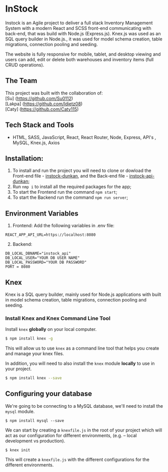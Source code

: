 # InStock
Instock is an Agile project to deliver a full stack Inventory Management System with a modern React and SCSS front-end communicating with back-end, that was build with Node.js (Express.js). Knex.js was used as an SQL query builder in Node.js., it was used for model schema creation, table migrations, connection pooling and seeding.

The website is fully responsive for mobile, tablet, and desktop viewing and users can add, edit or delete both warehouses and inventory items (full CRUD operations). 

## The Team

This project was built with the collaboration of: <br>
[Su] (https://github.com/Su0112) <br>
[Lakpa] (https://github.com/ldietz08) <br>
[Caty] (https://github.com/Caty115)<br>


## Tech Stack and Tools
* HTML, SASS, JavaScript, React, React Router, Node, Express, API's , MySQL, Knex.js, Axios

## Installation:
1. To install and run the project you will need to clone or dowload the Front-end file - [instock-dunkan](https://github.com/Awatanka/instock-duncan), and the Back-end file - [instock-api-dunkan](https://github.com/Awatanka/instock-api-duncan/tree/main);
2. Run ```nmp i``` to install all the required packages for the app;
3. To start the Frontend run the command ```npm start```;
4. To start the Backend run the command ```npm run server```;

## Environment Variables
1. Frontend:
Add the following variables in .env file:

```REACT_APP_API_URL=https://localhost:8080```
  
2. Backend:

```DB_LOCAL_DBNAME="instock_api"```<br>
```DB_LOCAL_USER="YOUR DB USER NAME"```<br>
```DB_LOCAL_PASSWORD="YOUR DB PASSWORD"```<br>
```PORT = 8080```

## Knex

Knex is a SQL query builder, mainly used for Node.js applications with built in model schema creation, table migrations, connection pooling and seeding.

### Install Knex and Knex Command Line Tool

Install `knex` __globally__ on your local computer.

```bash
$ npm install knex -g
```

This will allow us to use `knex` as a command line tool that helps you create and manage your knex files.

In addition, you will need to also install the `knex` module __locally__ to use in your project.

```bash
$ npm install knex --save
```

## Configuring your database

We're going to be connecting to a MySQL database, we'll need to install the `mysql` module.

```
$ npm install mysql --save
```

We can start by creating a `knexfile.js` in the root of your project which will act as our configuration for different environments, (e.g. – local development vs production).

```
$ knex init
```

This will create a `knexfile.js` with the different configurations for the different environments.


